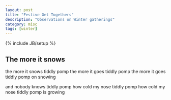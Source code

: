 ```yaml
---
layout: post
title: "Festive Get Togethers"
description: "Observations on Winter gatherings"
category: misc 
tags: [winter]
---
```

{% include JB/setup %}

## The more it snows
the more it snows
tiddly pomp
the more it goes
tiddly pomp
the more it goes
tiddly pomp
on snowing

and nobody knows
tiddly pomp
how cold my nose
tiddly pomp
how cold my nose
tiddly pomp
is growing
